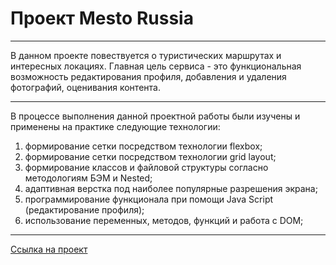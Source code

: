 # Проект Mesto Russia

----
В данном проекте повествуется о туристических маршрутах и интересных локациях. Главная цель сервиса - это функциональная возможность редактирования профиля, добавления и удаления фотографий, оценивания контента.

----
В процессе выполнения данной проектной работы были изучены и применены на практике следующие технологии:

1. формирование сетки посредством технологии flexbox;
2. формирование сетки посредством технологии grid layout;
3. формирование классов и файловой структуры согласно методологиям БЭМ и Nested;
4. адаптивная верстка под наиболее популярные разрешения экрана;
5. программирование функционала при помощи Java Script (редактирование профиля);
6. использование переменных, методов, функций и работа с DOM;

----
[Ссылка на проект](https://alex-andreev-webme.github.io/mesto/ "Mesto Russia")
